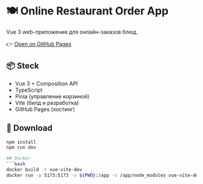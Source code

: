 # 🍽️ Online Restaurant Order App

Vue 3 web-приложение для онлайн-заказов блюд.



👉 [Open on GitHub Pages](https://qwezy1.github.io/online-order-app/)

## 📦  Steck

- Vue 3 + Composition API
- TypeScript
- Pinia (управление корзиной)
- Vite (билд и разработка)
- GitHub Pages (хостинг)

## 🔧 Download

```bash
npm install
npm run dev

## Docker
```bash
docker build -t vue-vite-dev .
docker run -p 5173:5173 -v ${PWD}:/app -v /app/node_modules vue-vite-dev